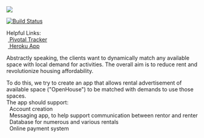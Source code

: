 <a href="https://codeclimate.com/github/jjeremydiaz/OpenHouse">
    <img src="https://codeclimate.com/github/jjeremydiaz/OpenHouse/badges/gpa.svg" />
</a>

[![Build Status](https://travis-ci.org/jjeremydiaz/OpenHouse.svg?branch=master)](https://travis-ci.org/jjeremydiaz/OpenHouse)

Helpful Links: <br>
&nbsp;<a href="https://www.pivotaltracker.com/n/projects/2117895"> Pivotal Tracker </a> <br>
&nbsp;<a href="https://openhouse-1.herokuapp.com/"> Heroku App </a>

Abstractly speaking, the clients want to dynamically match any available space with local demand for activities. 
The overall aim is to reduce rent and revolutionize housing affordability.

To do this, we try to create an app that allows rental advertisement of available space ("OpenHouse") to be matched with demands to use those spaces. <br>
The app should support: <br>
&nbsp;    Account creation <br>
&nbsp;    Messaging app, to help support communication between rentor and renter <br>
&nbsp;    Database for numerous and various rentals <br>
&nbsp;    Online payment system <br>
